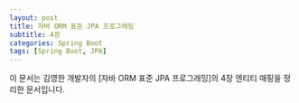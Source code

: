 ```yaml
---
layout: post
title: 자바 ORM 표준 JPA 프로그래밍
subtitle: 4장
categories: Spring Boot
tags: [Spring Boot, JPA]
---
```


이 문서는 김영한 개발자의 [자바 ORM 표준 JPA 프로그래밍]의 4장 엔티티 매핑을 정리한 문서입니다.
